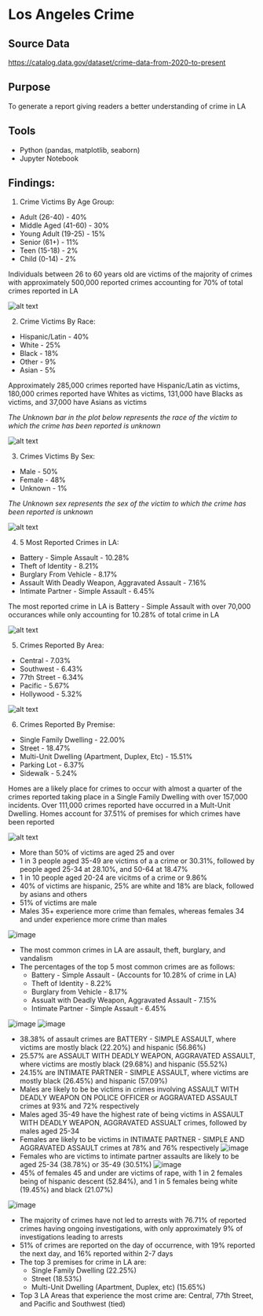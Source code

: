 # Los Angeles Crime
## Source Data
https://catalog.data.gov/dataset/crime-data-from-2020-to-present

## Purpose
To generate a report giving readers a better understanding of crime in LA

## Tools
- Python (pandas, matplotlib, seaborn)
- Jupyter Notebook

## Findings:

1. Crime Victims By Age Group:
  - Adult (26-40) - 40%
  - Middle Aged (41-60) - 30%
  - Young Adult (19-25) - 15%
  - Senior (61+) - 11%
  - Teen (15-18) - 2%
  - Child (0-14) - 2%

Individuals between 26 to 60 years old are victims of the majority of crimes with approximately 500,000 reported crimes accounting for 70% of total crimes reported in LA

![alt text](image.png)

2. Crime Victims By Race:
  - Hispanic/Latin - 40%
  - White - 25%
  - Black - 18%
  - Other - 9%
  - Asian - 5%

Approximately 285,000 crimes reported have Hispanic/Latin as victims, 180,000 crimes reported have Whites as victims, 131,000 have Blacks as victims, and 37,000 have Asians as victims

*The Unknown bar in the plot below represents the race of the victim to which the crime has been reported is unknown*

![alt text](https://github.com/CarlosCapili/Data-Analysis-Portfolio/blob/main/Python%20Analysis%20Projects/Los%20Angeles%20Crime/Plots/image-1.png)

3. Crimes Victims By Sex:
 - Male - 50%
 - Female - 48%
 - Unknown - 1%

*The Unknown sex represents the sex of the victim to which the crime has been reported is unknown*

 ![alt text](image-2.png)

 4. 5 Most Reported Crimes in LA:
 - Battery - Simple Assault - 10.28%
 - Theft of Identity - 8.21%
 - Burglary From Vehicle - 8.17%
 - Assault With Deadly Weapon, Aggravated Assault - 7.16%
 - Intimate Partner - Simple Assault - 6.45%

The most reported crime in LA is Battery - Simple Assault with over 70,000 occurances while only accounting for 10.28% of total crime in LA

![alt text](image-3.png)

5. Crimes Reported By Area:
- Central - 7.03%
- Southwest - 6.43%
- 77th Street - 6.34%
- Pacific - 5.67%
- Hollywood - 5.32%

![alt text](image-4.png)

6. Crimes Reported By Premise:
- Single Family Dwelling - 22.00%
- Street - 18.47%
- Multi-Unit Dwelling (Apartment, Duplex, Etc) - 15.51%
- Parking Lot - 6.37%
- Sidewalk - 5.24%

Homes are a likely place for crimes to occur with almost a quarter of the crimes reported taking place in a Single Family Dwelling with over 157,000 incidents. Over 111,000 crimes reported have occurred in a Mult-Unit Dwelling. Homes account for 37.51% of premises for which crimes have been reported

![alt text](image-5.png)




- More than 50% of victims are aged 25 and over
- 1 in 3 people aged 35-49 are victims of a a crime or 30.31%, followed by people aged 25-34 at 28.10%, and 50-64 at 18.47%
- 1 in 10 people aged 20-24 are vicitms of a crime or 9.86%
- 40% of victims are hispanic, 25% are white and 18% are black, followed by asians and others
- 51% of victims are male
- Males 35+ experience more crime than females, whereas females 34 and under experience more crime than males


![image](https://github.com/user-attachments/assets/80d6b656-555b-4002-a483-8d6900eae761)
- The most common crimes in LA are assault, theft, burglary, and vandalism
- The percentages of the top 5 most common crimes are as follows:
  - Battery - Simple Assault - (Accounts for 10.28% of crime in LA)
  - Theft of Identity - 8.22%
  - Burglary from Vehicle - 8.17%
  - Assualt with Deadly Weapon, Aggravated Assault - 7.15%
  - Intimate Partner - Simple Assault - 6.45%


![image](https://github.com/user-attachments/assets/eb9d7f11-65ee-44ce-a4e7-11eec9f5f6e0) ![image](https://github.com/user-attachments/assets/42d535cd-b8f4-40f0-92bc-1b79c7c0384c)
- 38.38% of assault crimes are BATTERY - SIMPLE ASSAULT, where victims are mostly black (22.20%) and hispanic (56.86%)
- 25.57% are ASSAULT WITH DEADLY WEAPON, AGGRAVATED ASSAULT, where victims are mostly black (29.68%) and hispanic (55.52%)
- 24.15% are INTIMATE PARTNER - SIMPLE ASSAULT, where victims are mostly black (26.45%) and hispanic (57.09%)
- Males are likely to be be victims in crimes involving ASSAULT WITH DEADLY WEAPON ON POLICE OFFICER or AGGRAVATED ASSAULT crimes at 93% and 72% respectively
- Males aged 35-49 have the highest rate of being victims in ASSAULT WITH DEADLY WEAPON, AGGRAVATED ASSUALT crimes, followed by males aged 25-34
- Females are likely to be victims in INTIMATE PARTNER - SIMPLE AND AGGRAVATED ASSAULT crimes at 78% and 76% respectively
![image](https://github.com/user-attachments/assets/5905dd07-f968-40a6-b407-6861d5ff681b)
- Females who are victims to intimate partner assaults are likely to be aged 25-34 (38.78%) or 35-49 (30.51%)
![image](https://github.com/user-attachments/assets/0650ad85-a8e0-45b9-a2d9-7204ded76a85)
- 45% of females 45 and under are victims of rape, with 1 in 2 females being of hispanic descent (52.84%), and 1 in 5 females being white (19.45%) and black (21.07%)

![image](https://github.com/user-attachments/assets/8341427c-9523-4869-b2e3-1a5dc27cdf2b)
- The majority of crimes have not led to arrests with 76.71% of reported crimes having ongoing investigations, with only approximately 9% of investigations leading to arrests
- 51% of crimes are reported on the day of occurrence, with 19% reported the next day, and 16% reported within 2-7 days
- The top 3 premises for crime in LA are:
  - Single Family Dwelling (22.25%)
  - Street (18.53%)
  - Multi-Unit Dwelling (Apartment, Duplex, etc) (15.65%)
- Top 3 LA Areas that experience the most crime are: Central, 77th Street, and Pacific and Southwest (tied)
